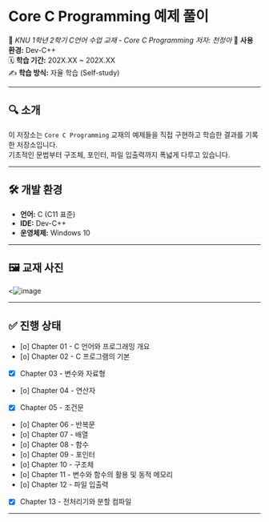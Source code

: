 # Core C Programming 예제 풀이

📘 *KNU 1학년 2학기 C언어 수업 교재 - Core C Programming 저자: 천정아* 
🔧 **사용 환경:** Dev-C++  
🗓️ **학습 기간:** 202X.XX ~ 202X.XX  
✍️ **학습 방식:** 자율 학습 (Self-study)

---

## 🔍 소개

이 저장소는 `Core C Programming` 교재의 예제들을 직접 구현하고 학습한 결과를 기록한 저장소입니다.  
기초적인 문법부터 구조체, 포인터, 파일 입출력까지 폭넓게 다루고 있습니다.

---

## 🛠️ 개발 환경

- **언어:** C (C11 표준)
- **IDE:** Dev-C++
- **운영체제:** Windows 10

---

## 🖼️ 교재 사진

<![image](https://github.com/user-attachments/assets/474af555-6208-48f3-b374-ef795c01da37)

---

## ✅ 진행 상태

- [o] Chapter 01 - C 언어와 프로그래밍 개요
- [o] Chapter 02 - C 프로그램의 기본
- [x] Chapter 03 - 변수와 자료형
- [o] Chapter 04 - 연산자
- [x] Chapter 05 - 조건문
- [o] Chapter 06 - 반복문
- [o] Chapter 07 - 배열
- [o] Chapter 08 - 함수
- [o] Chapter 09 - 포인터
- [o] Chapter 10 - 구조체
- [o] Chapter 11 - 변수와 함수의 활용 및 동적 메모리
- [o] Chapter 12 - 파일 입출력
- [x] Chapter 13 - 전처리기와 분할 컴파일

---
